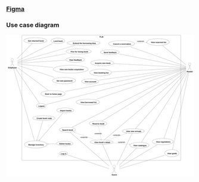 ### [Figma](https://www.figma.com/file/qqlUZrWtyNz2deindyOdPx/Bookstore?node-id=0%3A1)

### Use case diagram
![Use case diagram](https://github.com/duy-lvl/flib-srs/blob/main/LibraryUseCaseDiagram.svg)